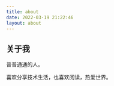 ```yaml
---
title: about
date: 2022-03-19 21:22:46
layout: about
---
```


## 关于我

普普通通的人。

喜欢分享技术生活，也喜欢阅读，热爱世界。
